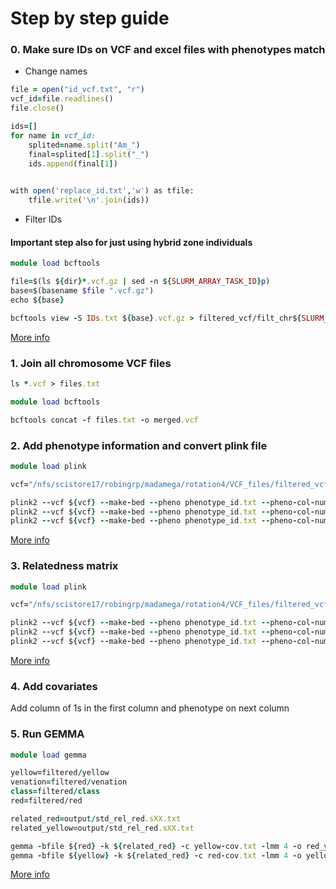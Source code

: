 # Step by step guide

### 0. Make sure IDs on VCF and excel files with phenotypes match
- Change names
```ruby
file = open("id_vcf.txt", "r")
vcf_id=file.readlines()
file.close()

ids=[]
for name in vcf_id:    
    splited=name.split("Am_")
    final=splited[1].split("_")
    ids.append(final[1])
    

with open('replace_id.txt','w') as tfile:
	tfile.write('\n'.join(ids))
```
- Filter IDs
#### Important step also for just using hybrid zone individuals
```ruby
module load bcftools

file=$(ls ${dir}*.vcf.gz | sed -n ${SLURM_ARRAY_TASK_ID}p)
base=$(basename $file ".vcf.gz")
echo ${base}

bcftools view -S IDs.txt ${base}.vcf.gz > filtered_vcf/filt_chr${SLURM_ARRAY_TASK_ID}.vcf
```
[More info](01Gemma_intro.md)

### 1. Join all chromosome VCF files 
```ruby
ls *.vcf > files.txt

module load bcftools

bcftools concat -f files.txt -o merged.vcf
```
### 2. Add phenotype information and convert plink file
```ruby
module load plink

vcf="/nfs/scistore17/robingrp/madamega/rotation4/VCF_files/filtered_vcf/merged.vcf"

plink2 --vcf ${vcf} --make-bed --pheno phenotype_id.txt --pheno-col-nums 4 --out pheno/merged/plink_yellow
plink2 --vcf ${vcf} --make-bed --pheno phenotype_id.txt --pheno-col-nums 5 --out pheno/merged/plink_venation
plink2 --vcf ${vcf} --make-bed --pheno phenotype_id.txt --pheno-col-nums 6 --out pheno/merged/plink_class
```
[More info](03.InputGenoPheno.md)

### 3. Relatedness matrix
```ruby
module load plink

vcf="/nfs/scistore17/robingrp/madamega/rotation4/VCF_files/filtered_vcf/merged.vcf"

plink2 --vcf ${vcf} --make-bed --pheno phenotype_id.txt --pheno-col-nums 4 --out pheno/merged/plink_yellow
plink2 --vcf ${vcf} --make-bed --pheno phenotype_id.txt --pheno-col-nums 5 --out pheno/merged/plink_venation
plink2 --vcf ${vcf} --make-bed --pheno phenotype_id.txt --pheno-col-nums 6 --out pheno/merged/plink_class
```
[More info](04.InputRelatedMatrix.md)
### 4. Add covariates

Add column of 1s in the first column and phenotype on next column

### 5. Run GEMMA

```ruby
module load gemma

yellow=filtered/yellow
venation=filtered/venation
class=filtered/class
red=filtered/red

related_red=output/std_rel_red.sXX.txt
related_yellow=output/std_rel_red.sXX.txt

gemma -bfile ${red} -k ${related_red} -c yellow-cov.txt -lmm 4 -o red_yelCov
gemma -bfile ${yellow} -k ${related_red} -c red-cov.txt -lmm 4 -o yellow_redCov
```
[More info](08.Covariates.md)
